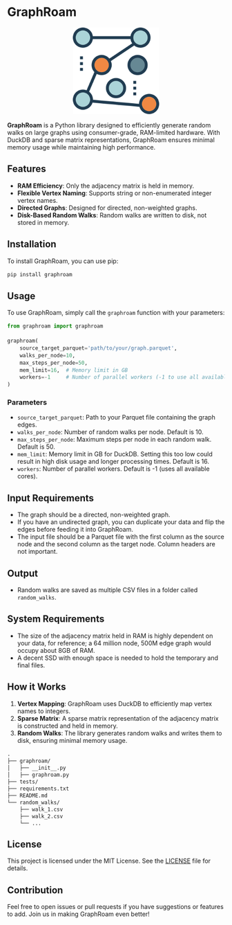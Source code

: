# GraphRoam

<p align="center">
<img src="logo-graphroam.png" width="200">
</p>


**GraphRoam** is a Python library designed to efficiently generate random walks on large graphs using consumer-grade, RAM-limited hardware. With DuckDB and sparse matrix representations, GraphRoam ensures minimal memory usage while maintaining high performance.

## Features

- **RAM Efficiency**: Only the adjacency matrix is held in memory.
- **Flexible Vertex Naming**: Supports string or non-enumerated integer vertex names.
- **Directed Graphs**: Designed for directed, non-weighted graphs.
- **Disk-Based Random Walks**: Random walks are written to disk, not stored in memory.

## Installation

To install GraphRoam, you can use pip:

```sh
pip install graphroam
```

## Usage

To use GraphRoam, simply call the `graphroam` function with your parameters:

```python
from graphroam import graphroam

graphroam(
    source_target_parquet='path/to/your/graph.parquet',
    walks_per_node=10,
    max_steps_per_node=50,
    mem_limit=16,  # Memory limit in GB
    workers=-1     # Number of parallel workers (-1 to use all available cores)
)
```

### Parameters

- `source_target_parquet`: Path to your Parquet file containing the graph edges.
- `walks_per_node`: Number of random walks per node. Default is 10.
- `max_steps_per_node`: Maximum steps per node in each random walk. Default is 50.
- `mem_limit`: Memory limit in GB for DuckDB. Setting this too low could result in high disk usage and longer processing times. Default is 16.
- `workers`: Number of parallel workers. Default is -1 (uses all available cores).

## Input Requirements

- The graph should be a directed, non-weighted graph.
- If you have an undirected graph, you can duplicate your data and flip the edges before feeding it into GraphRoam.
- The input file should be a Parquet file with the first column as the source node and the second column as the target node. Column headers are not important.

## Output

- Random walks are saved as multiple CSV files in a folder called `random_walks`.

## System Requirements

- The size of the adjacency matrix held in RAM is highly dependent on your data, for reference; a 64 million node, 500M edge graph would occupy about 8GB of RAM.
- A decent SSD with enough space is needed to hold the temporary and final files.

## How it Works

1. **Vertex Mapping**: GraphRoam uses DuckDB to efficiently map vertex names to integers.
2. **Sparse Matrix**: A sparse matrix representation of the adjacency matrix is constructed and held in memory.
3. **Random Walks**: The library generates random walks and writes them to disk, ensuring minimal memory usage.

```plaintext
.
├── graphroam/
│   ├── __init__.py
│   ├── graphroam.py
├── tests/
├── requirements.txt
├── README.md
└── random_walks/
    ├── walk_1.csv
    ├── walk_2.csv
    └── ...
```

## License

This project is licensed under the MIT License. See the [LICENSE](LICENSE) file for details.

## Contribution

Feel free to open issues or pull requests if you have suggestions or features to add. Join us in making GraphRoam even better!
